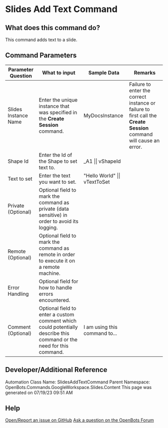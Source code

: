 <!--TITLE: Slides Add Text Command -->
<!-- SUBTITLE: a command in the Google Workspace Commands\Slides\Content group. -->
# Slides Add Text Command


## What does this command do?
This command adds text to a slide.


## Command Parameters
| Parameter Question   	| What to input  	|  Sample Data 	| Remarks  	|
| ---                    | ---               | ---           | ---       |
|Slides Instance Name|Enter the unique instance that was specified in the **Create Session** command.|MyDocsInstance|Failure to enter the correct instance or failure to first call the **Create Session** command will cause an error.|
|Shape Id|Enter the Id of the Shape to set text to.|_A1 \|\| vShapeId||
|Text to set|Enter the text you want to set.|"Hello World" \|\| vTextToSet||
|Private (Optional)|Optional field to mark the command as private (data sensitive) in order to avoid its logging.|||
|Remote (Optional)|Optional field to mark the command as remote in order to execute it on a remote machine.|||
|Error Handling|Optional field for how to handle errors encountered.|||
|Comment (Optional)|Optional field to enter a custom comment which could potentially describe this command or the need for this command.|I am using this command to...||


## Developer/Additional Reference
Automation Class Name: SlidesAddTextCommand
Parent Namespace: OpenBots.Commands.GoogleWorkspace.Slides.Content
This page was generated on 07/19/23 09:51 AM


## Help
[Open/Report an issue on GitHub](https://github.com/OpenBotsAI/OpenBots.Studio/issues/new)
[Ask a question on the OpenBots Forum](https://openbots.ai/forums/)
